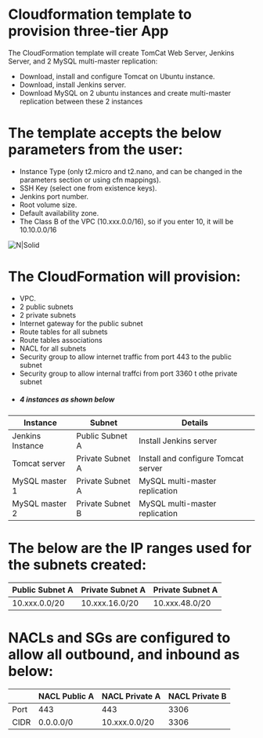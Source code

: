 # Cloudformation template to provision three-tier App

The CloudFormation template will create TomCat Web Server, Jenkins Server, and 2 MySQL multi-master replication:

 - Download, install and configure Tomcat on Ubuntu instance.
 - Download, install Jenkins server.
 - Download MySQL on 2 ubuntu instances and create multi-master replication between these 2 instances


# The template accepts the below parameters from the user:

 - Instance Type (only t2.micro and t2.nano, and can be changed in the parameters section or using cfn mappings).
 - SSH Key (select one from existence keys).
 - Jenkins port number.
 - Root volume size.
 - Default availability zone.
 - The Class B of the VPC (10.xxx.0.0/16), so if you enter 10, it will be 10.10.0.0/16


![N|Solid](https://raw.githubusercontent.com/meniem/aws-three-tier/master/parameters.jpg)


# The CloudFormation will provision:
 - VPC.
 - 2 public subnets
 - 2 private subnets
 - Internet gateway for the public subnet
 - Route tables for all subnets
 - Route tables associations
 - NACL for all subnets
 - Security group to allow internet traffic from port 443 to the public subnet
 - Security group to allow internal traffci from port 3360 t othe private subnet
 - ##### 4 instances as shown below

| Instance | Subnet | Details |
| ------ | ------ |------ |
| Jenkins Instance | Public Subnet A | Install Jenkins server |
| Tomcat server | Private Subnet A | Install and configure Tomcat server |
| MySQL master 1 | Private Subnet A | MySQL multi-master replication |
| MySQL master 2 | Private Subnet B | MySQL multi-master replication |


# The below are the IP ranges used for the subnets created:

| Public Subnet A | Private Subnet A | Private Subnet A |
| ------ | ------ |------ |
| 10.xxx.0.0/20 | 10.xxx.16.0/20 | 10.xxx.48.0/20 |


# NACLs and SGs are configured to allow all outbound, and inbound as below:

|  | NACL Public A | NACL Private A | NACL Private B |
| ------ | ------ |------ | ------ |
| Port | 443 | 443 | 3306 |
| CIDR | 0.0.0.0/0 | 10.xxx.0.0/20 | 3306 | 10.xxx.16.0/20